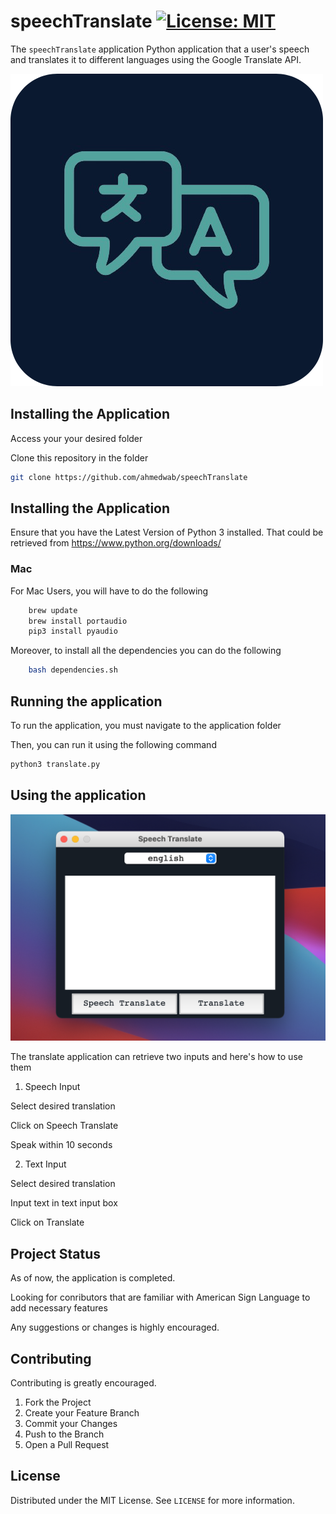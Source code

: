 # speechTranslate [![License: MIT](https://img.shields.io/badge/License-MIT-yellow.svg)](https://opensource.org/licenses/MIT)

The `speechTranslate` application Python application that  a user's speech and translates it to different languages using the Google Translate API.

<img src="images/image.png" alt="icon">

## Installing the Application
Access your your desired folder

Clone this repository in the  folder
```sh
git clone https://github.com/ahmedwab/speechTranslate
```

## Installing the Application

Ensure that you have the Latest Version of Python 3 installed.
That could be retrieved from https://www.python.org/downloads/

### Mac
For Mac Users, you will have to do the following

```sh
	brew update
	brew install portaudio
	pip3 install pyaudio

```

Moreover, to install all the dependencies you can do the following
```sh
	bash dependencies.sh

```


## Running the application 

To run the application, you must navigate to the application folder 

Then, you can run it using the following command
```sh
python3 translate.py
```
## Using the application
<img src="images/screenshotapp.png" alt="Menu">

The translate application can retrieve two inputs and here's how to use them

1. Speech Input

Select desired translation

Click on Speech Translate

Speak within 10 seconds

2. Text Input

Select desired translation

Input text in text input box

Click on Translate
    




## Project Status

As of now, the application is completed.

Looking for conributors that are familiar with American Sign Language to add necessary features

Any suggestions or changes is highly encouraged.




## Contributing

Contributing is greatly encouraged.

1. Fork the Project
2. Create your Feature Branch 
3. Commit your Changes 
4. Push to the Branch 
5. Open a Pull Request




## License

Distributed under the MIT License. See `LICENSE` for more information.
